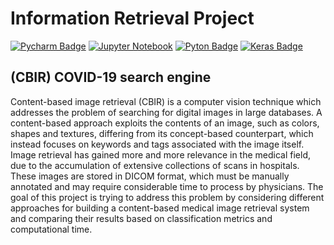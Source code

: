 # Information Retrieval Project

[![Pycharm Badge](https://img.shields.io/badge/PyCharm-000000.svg?&style=for-the-badge&logo=PyCharm&logoColor=white)](https://www.jetbrains.com/pycharm/)
[![Jupyter Notebook](https://img.shields.io/badge/jupyter-%23FA0F00.svg?style=for-the-badge&logo=jupyter&logoColor=white)](https://jupyter.org)
[![Pyton Badge](https://img.shields.io/badge/Python-3776AB?style=for-the-badge&logo=python&logoColor=white)](https://www.python.org/downloads/release/python-3120/)
[![Keras Badge](https://img.shields.io/badge/Keras-FF0000?style=for-the-badge&logo=keras&logoColor=white)](https://keras.io)

## (CBIR) COVID-19 search engine

Content-based image retrieval (CBIR) is a computer vision technique which addresses the problem of searching for digital images in large databases. A content-based approach exploits the contents of an image, such as colors, shapes and textures, differing from its concept-based counterpart, which instead focuses on keywords and tags associated with the image itself.
Image retrieval has gained more and more relevance in the medical field, due to the accumulation of extensive collections of scans in hospitals. These images are stored in DICOM format, which must be manually annotated and may require considerable time to process by physicians. The goal of this project is trying to address this problem by considering different approaches for building a content-based medical image retrieval system and comparing their results based on classification metrics and computational time.
